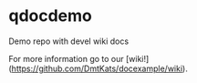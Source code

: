 # qdocdemo
Demo repo with devel wiki docs

For more information go to our [wiki!] (https://github.com/DmtKats/docexample/wiki).
